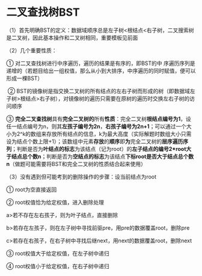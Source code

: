 # 二叉查找树BST

（1）首先明确BST的定义：数据域顺序总是左子树<根结点<右子树，二叉搜索树是二叉树，因此基本操作和二叉树相同，重要模板见前面

（2）几个重要性质：

① 对二叉查找树进行中序遍历，遍历的结果是有序的，即BST的中	序遍历序列是递增的（若题目给出一组权值，那么从小到大排序，中序遍历的同时赋值，便可以形成一棵BST）

​    ② BST的镜像树是指交换二叉树的所有结点的左右子树而形成的树（即数据域左子树>根结点>右子树），对镜像树的遍历只需要在原树的遍历时交换左右子树的访问顺序

③ **完全二叉查找树**具有**完全二叉树的**所有**性质**：完全二叉树**根结点编号为1**，设任一结点编号为n，则其**左孩子编号为2n**，**右孩子编号为2n+1**；可以通过一个大小为2^k的数组来存放所有结点的信息，k为最大高度（实际解题时数组大小只需设为结点个数上限+1）；该数组中元素**存放**的**顺序**即**为**完全二叉树的**层序遍历序列**；判断是否为**叶结点的标志**为该结点（记为root）的**左子结点的编号2\*root大于结点总个数n**；判断是否为**空结点的标志**为该结点**下标root是否大于结点总个数n**（做题可能需要将BST和完全二叉树的性质结合起来使用）

（3）没有遇到但可能考到的删除操作的步骤：设当前结点为root

① root为空直接返回

② root权值恰为给定权值，进入删除处理

a>若不存在左右孩子，则为叶子结点，直接删除

b>若存在左孩子，则在左子树中寻找前驱pre，用pre的数据覆盖root，删除pre

c>若存在右孩子，在右子树中寻找后继next，用next的数据覆盖root，删除next

③ root权值大于给定权值，在左子树中递归

④ root权值小于给定权值，在右子树中递归